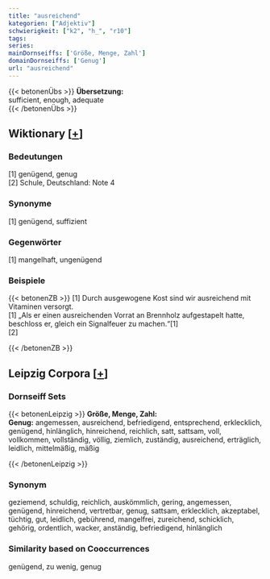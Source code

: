 ```yaml
---
title: "ausreichend"
kategorien: ["Adjektiv"]
schwierigkeit: ["k2", "h_", "r10"]
tags:
series:
mainDornseiffs: ['Größe, Menge, Zahl']
domainDornseiffs: ['Genug']
url: "ausreichend"
---
```


{{< betonenÜbs >}}
**Übersetzung:**  
sufficient, enough, adequate  
{{< /betonenÜbs >}}

## Wiktionary [[+](https://de.wiktionary.org/wiki/ausreichend)]

### Bedeutungen
[1] genügend, genug  
[2] Schule, Deutschland: Note 4  

### Synonyme
[1] genügend, suffizient  

### Gegenwörter
[1] mangelhaft, ungenügend  

### Beispiele
{{< betonenZB >}}
[1] Durch ausgewogene Kost sind wir ausreichend mit Vitaminen versorgt.  
[1] „Als er einen ausreichenden Vorrat an Brennholz aufgestapelt hatte, beschloss er, gleich ein Signalfeuer zu machen.“[1]  
[2]  

{{< /betonenZB >}}

## Leipzig Corpora [[+](https://corpora.uni-leipzig.de/en/res?word=ausreichend&corpusId=deu_newscrawl-public_2018)]

### Dornseiff Sets
{{< betonenLeipzig >}}
**Größe, Menge, Zahl:**  
**Genug:** angemessen, ausreichend, befriedigend, entsprechend, erklecklich, genügend, hinlänglich, hinreichend, reichlich, satt, sattsam, voll, vollkommen, vollständig, völlig, ziemlich, zuständig, ausreichend, erträglich, leidlich, mittelmäßig, mäßig  

{{< /betonenLeipzig >}}

### Synonym
geziemend, schuldig, reichlich, auskömmlich, gering, angemessen, genügend, hinreichend, vertretbar, genug, sattsam, erklecklich, akzeptabel, tüchtig, gut, leidlich, gebührend, mangelfrei, zureichend, schicklich, gehörig, ordentlich, wacker, anständig, befriedigend, hinlänglich


### Similarity based on Cooccurrences
genügend, zu wenig, genug

